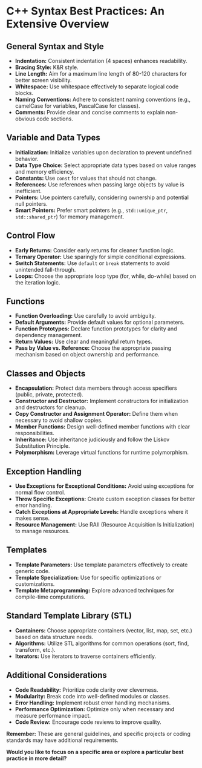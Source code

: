 # C++ Syntax Best Practices: An Extensive Overview

## General Syntax and Style
* **Indentation:** Consistent indentation (4 spaces) enhances readability.
* **Bracing Style:** K&R style.
* **Line Length:** Aim for a maximum line length of 80-120 characters for better screen visibility.
* **Whitespace:** Use whitespace effectively to separate logical code blocks.
* **Naming Conventions:** Adhere to consistent naming conventions (e.g., camelCase for variables, PascalCase for classes).
* **Comments:** Provide clear and concise comments to explain non-obvious code sections.

## Variable and Data Types
* **Initialization:** Initialize variables upon declaration to prevent undefined behavior.
* **Data Type Choice:** Select appropriate data types based on value ranges and memory efficiency.
* **Constants:** Use `const` for values that should not change.
* **References:** Use references when passing large objects by value is inefficient.
* **Pointers:** Use pointers carefully, considering ownership and potential null pointers.
* **Smart Pointers:** Prefer smart pointers (e.g., `std::unique_ptr`, `std::shared_ptr`) for memory management.

## Control Flow
* **Early Returns:** Consider early returns for cleaner function logic.
* **Ternary Operator:** Use sparingly for simple conditional expressions.
* **Switch Statements:** Use `default` or `break` statements to avoid unintended fall-through.
* **Loops:** Choose the appropriate loop type (for, while, do-while) based on the iteration logic.

## Functions
* **Function Overloading:** Use carefully to avoid ambiguity.
* **Default Arguments:** Provide default values for optional parameters.
* **Function Prototypes:** Declare function prototypes for clarity and dependency management.
* **Return Values:** Use clear and meaningful return types.
* **Pass by Value vs. Reference:** Choose the appropriate passing mechanism based on object ownership and performance.

## Classes and Objects
* **Encapsulation:** Protect data members through access specifiers (public, private, protected).
* **Constructor and Destructor:** Implement constructors for initialization and destructors for cleanup.
* **Copy Constructor and Assignment Operator:** Define them when necessary to avoid shallow copies.
* **Member Functions:** Design well-defined member functions with clear responsibilities.
* **Inheritance:** Use inheritance judiciously and follow the Liskov Substitution Principle.
* **Polymorphism:** Leverage virtual functions for runtime polymorphism.

## Exception Handling
* **Use Exceptions for Exceptional Conditions:** Avoid using exceptions for normal flow control.
* **Throw Specific Exceptions:** Create custom exception classes for better error handling.
* **Catch Exceptions at Appropriate Levels:** Handle exceptions where it makes sense.
* **Resource Management:** Use RAII (Resource Acquisition Is Initialization) to manage resources.

## Templates
* **Template Parameters:** Use template parameters effectively to create generic code.
* **Template Specialization:** Use for specific optimizations or customizations.
* **Template Metaprogramming:** Explore advanced techniques for compile-time computations.

## Standard Template Library (STL)
* **Containers:** Choose appropriate containers (vector, list, map, set, etc.) based on data structure needs.
* **Algorithms:** Utilize STL algorithms for common operations (sort, find, transform, etc.).
* **Iterators:** Use iterators to traverse containers efficiently.

## Additional Considerations
* **Code Readability:** Prioritize code clarity over cleverness.
* **Modularity:** Break code into well-defined modules or classes.
* **Error Handling:** Implement robust error handling mechanisms.
* **Performance Optimization:** Optimize only when necessary and measure performance impact.
* **Code Review:** Encourage code reviews to improve quality.

**Remember:** These are general guidelines, and specific projects or coding standards may have additional requirements.

**Would you like to focus on a specific area or explore a particular best practice in more detail?**

